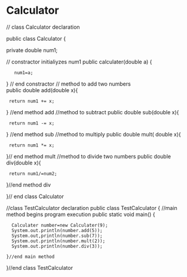 # Calculator 





// class Calculator declaration

public class Calculator
{

   private double num1;

   // constractor initialiyzes num1 
   public calculater(double a)
   {

       num1=a;
       
   } // end constractor
   // method to add two numbers  
   public double add(double x){
  
     return num1 += x;
   } //end method add
   //method to subtract 
   public double sub(double x){

     return num1 -= x;
   } //end method sub
   //method to multiply 
   public double mult( double x){

     return num1 *= x;
   }// end method mult
   //method to divide two numbers 
   public double div(double x){

     return num1/=num2;
   }//end method div
   
}// end class Calculator







//class TestCalculator declaration
public class TestCalculator
{
   //main method begins program execution
   public static void main()
   {
     
      Calculater number=new Calculater(9);
      System.out.println(number.add(5));
      System.out,println(number.sub(7));
      System.out.println(number.mult(2));
      System.out.println(number.div(3));
     
    }//end main method
}//end class TestCalculator


 
























  
